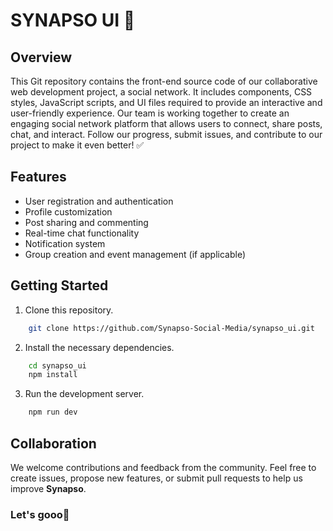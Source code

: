 # SYNAPSO UI 🚀

## Overview

This Git repository contains the front-end source code of our collaborative web development project, a social network. It includes components, CSS styles, JavaScript scripts, and UI files required to provide an interactive and user-friendly experience. Our team is working together to create an engaging social network platform that allows users to connect, share posts, chat, and interact. Follow our progress, submit issues, and contribute to our project to make it even better! ✅

## Features

- User registration and authentication
- Profile customization
- Post sharing and commenting
- Real-time chat functionality
- Notification system
- Group creation and event management (if applicable)

## Getting Started

1. Clone this repository.

```bash
    git clone https://github.com/Synapso-Social-Media/synapso_ui.git
```

2. Install the necessary dependencies.

```bash
    cd synapso_ui
    npm install
```

3. Run the development server.

```bash
    npm run dev
```

## Collaboration

We welcome contributions and feedback from the community. Feel free to create issues, propose new features, or submit pull requests to help us improve __Synapso__.

### Let's gooo🎈
